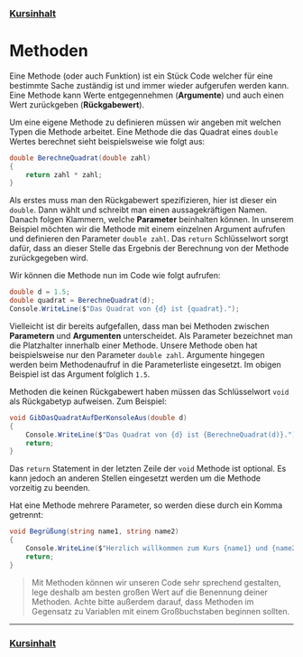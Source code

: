### [Kursinhalt](../README.md)

Methoden
========

Eine Methode (oder auch Funktion) ist ein Stück Code welcher für eine bestimmte Sache zuständig ist und immer wieder aufgerufen werden kann. Eine Methode kann Werte entgegennehmen (**Argumente**) und auch einen Wert zurückgeben (**Rückgabewert**). 

Um eine eigene Methode zu definieren müssen wir angeben mit welchen Typen die Methode arbeitet. Eine Methode die das Quadrat eines `double` Wertes berechnet sieht beispielsweise wie folgt aus:

```cs
double BerechneQuadrat(double zahl)
{
    return zahl * zahl;
}

```

Als erstes muss man den Rückgabewert spezifizieren, hier ist dieser ein `double`. Dann wählt und schreibt man einen aussagekräftigen Namen. Danach folgen Klammern,  welche **Parameter** beinhalten können. In unserem Beispiel möchten wir die Methode mit einem einzelnen Argument aufrufen und definieren den Parameter `double zahl`.
Das `return` Schlüsselwort sorgt dafür, dass an dieser Stelle das Ergebnis der Berechnung von der Methode zurückgegeben wird.

Wir können die Methode nun im Code wie folgt aufrufen: 

```cs
double d = 1.5;
double quadrat = BerechneQuadrat(d);
Console.WriteLine($"Das Quadrat von {d} ist {quadrat}.");
```

Vielleicht ist dir bereits aufgefallen, dass man bei Methoden zwischen **Parametern** und **Argumenten** unterscheidet. Als Parameter bezeichnet man die Platzhalter innerhalb einer Methode. Unsere Methode oben hat beispielsweise nur den Parameter `double zahl`. Argumente hingegen werden beim Methodenaufruf in die Parameterliste eingesetzt. Im obigen Beispiel ist das Argument folglich `1.5`.

Methoden die keinen Rückgabewert haben müssen das Schlüsselwort `void` als Rückgabetyp aufweisen. Zum Beispiel: 

```cs
void GibDasQuadratAufDerKonsoleAus(double d)
{
    Console.WriteLine($"Das Quadrat von {d} ist {BerechneQuadrat(d)}.");
    return;
}
```

Das `return` Statement in der letzten Zeile der `void` Methode ist optional. Es kann jedoch an anderen Stellen eingesetzt werden um die Methode vorzeitig zu beenden.

Hat eine Methode mehrere Parameter, so werden diese durch ein Komma getrennt:

```cs
void Begrüßung(string name1, string name2)
{
    Console.WriteLine($"Herzlich willkommen zum Kurs {name1} und {name2}!";
    return;
}

```

> Mit Methoden können wir unseren Code sehr sprechend gestalten, lege deshalb am besten großen Wert auf die Benennung deiner Methoden. Achte bitte außerdem darauf, dass Methoden im Gegensatz zu Variablen mit einem Großbuchstaben beginnen sollten. 

---

### [Kursinhalt](../README.md)